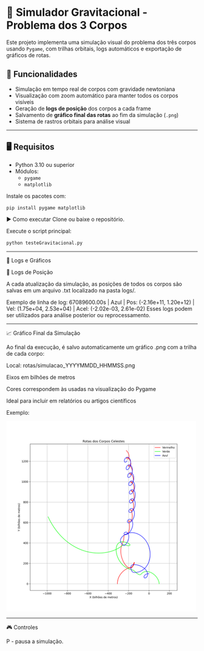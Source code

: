 # 🌌 Simulador Gravitacional - Problema dos 3 Corpos

Este projeto implementa uma simulação visual do problema dos três corpos usando `Pygame`, com trilhas orbitais, logs automáticos e exportação de gráficos de rotas.

## 🚀 Funcionalidades

- Simulação em tempo real de corpos com gravidade newtoniana
- Visualização com zoom automático para manter todos os corpos visíveis
- Geração de **logs de posição** dos corpos a cada frame
- Salvamento de **gráfico final das rotas** ao fim da simulação (`.png`)
- Sistema de rastros orbitais para análise visual

---

## 🖥️ Requisitos

- Python 3.10 ou superior
- Módulos:
  - `pygame`
  - `matplotlib`

Instale os pacotes com:

```bash
pip install pygame matplotlib
```

▶️ Como executar
Clone ou baixe o repositório.

Execute o script principal:
```bash
python testeGravitacional.py
```

---

📜 Logs e Gráficos 


📝 Logs de Posição

A cada atualização da simulação, as posições de todos os corpos são salvas em um arquivo .txt localizado na pasta logs/.

Exemplo de linha de log:
67089600.00s | Azul | Pos: (-2.16e+11, 1.20e+12) | Vel: (1.75e+04, 2.53e+04) | Acel: (-2.02e-03, 2.61e-02)
Esses logs podem ser utilizados para análise posterior ou reprocessamento.

---

📈 Gráfico Final da Simulação

Ao final da execução, é salvo automaticamente um gráfico .png com a trilha de cada corpo:

Local: rotas/simulacao_YYYYMMDD_HHMMSS.png

Eixos em bilhões de metros

Cores correspondem às usadas na visualização do Pygame

Ideal para incluir em relatórios ou artigos científicos

Exemplo:



<img src="simulacao_20250728_122552.png" alt="Simulação dos 3 Corpos" width="500"/>

---
🎮 Controles

P - pausa a simulação.
